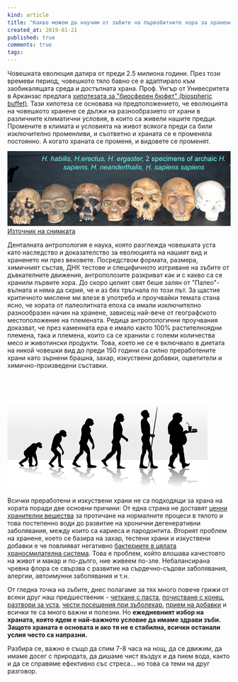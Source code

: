 ```yaml
---
kind: article
title: "Какво можем да научим от зъбите на първобитните хора за храненето?"
created_at: 2019-01-21
published: true
comments: true
tags:
--- 
```

Човешката еволюция датира от преди 2.5 милиона години. През този времеви период, човешкото тяло бавно се е адаптирало към заобикалящата среда и достъпната храна. Проф. Унгър от Унивесритета в Арканзас предлага [хипотезата за "биосферен бюфет" (biospheric buffet)](https://www.youtube.com/watch?v=Tg9cBJNiHYg). Тази хипотеза се основава на предположението, че еволюцията на човешкото хранене се дължи на разнообразието от храни в различните климатични условия, в които са живели нашите предци. Промените в климата и условията на живот всякога преди са били изключително променливи, и съответно и храната се е променяла постоянно. А когато храната се променя, и видовете се променят.

<!-- more -->

![зъбите на хората от каменната ера](/images/posts/homo.jpg)
[Източник на снимката](http://bio.sunyorange.edu/updated2/summaries/prehist/73%20hominids%203.htm)

Денталната антропология е наука, която разглежда човешката уста като наследство и доказателство за еволюцията на нашият вид и храненето ни през вековете. Посредством формата, размера, химичният състав, ДНК тестове и специфичното изтриване на зъбите от дъвкателните движения, антрополозите разкриват как и с какво са се хранили първите хора. До скоро целият свят беше залян от "Палео"-вълната и няма да скрия, че и аз бях тръгнала по този път. За щастие критичното мислене ми влезе в употреба и проучвайки темата стана ясно, че хората от палеолитната епоха са имали изключително разнообразен начин на хранене, зависещ най-вече от географското местоположение на племената. Редица антропологични проучвания доказват, че през каменната ера е имало както 100% растителноядни племена, така и племена, които са се хранили с големи количества месо и животински продукти. Това, което не се е включвало в диетата на никой човешки вид до преди 150 години са силно преработените храни като зърнени брашна, захар, изкуствени добавки, оцветители и химично-произведени съставки.

![еволюцията на човешкото хранене](/images/posts/evolutiongonebad.jpg)

Всички преработени и изкуствени храни не са подходящи за храна на хората поради две основни причини: От една страна не доставят [ценни хранителни вещества](https://bezkaries.com/blog/2014-02-27-храни-за-здрави-зъби-част-1/) за протичане на нормалните процеси в тялото и това постепенно води до развитие на хронични дегенеративни заболявания, между които са кариеса и пародонтита. Вторият проблем на хранене, което се базира на захар, тестени храни и изкуствени добавки е че повлияват негативно [бактериите в цялата храносмилателна система](https://bezkaries.com/blog/2016-11-30-бактерии-и-плака/). Това е проблем, който влошава качестовто на живот и макар и по-дълго, ние живеем по-зле. Небалансирана чревна флора се свързва с развитие на сърдечно-съдови заболявания, алергии, автоимунни заболявания и т.н.<br />

От гледна точка на зъбите, днес полагаме за тях много повече грижи от всеки друг наш предшественик - [четкане с паста](https://bezkaries.com/blog/2014-02-19-кои-са-най-добрите-четка-и-паста-за-зъби/), [почистване с конец](https://bezkaries.com/blog/2016-08-10-конец-за-зъби/), [разтвори за уста](https://bezkaries.com/blog/2017-08-25-водата-за-уста/), [чести посещения при зъболекар](https://bezkaries.com/blog/2018-01-31-Как-да-изберем-най-добрият-лекар-или-зъболекар/), [прием на добавки](https://bezkaries.com/blog/2014-03-12-витамини/) и всички те са много важни и полезни. Но **ежедневният избор на храната, която ядем е най-важното условие да имаме здрави зъби. Защото храната е основата и ако тя не е стабилна, всички останали услия често са напразни.**<br />

Разбира се, важно е също да спим 7-8 часа на нощ, да се движим, да имаме досег с природата, да дишаме чист въздух и да пием вода, както и да се справяме ефективно със стреса... но това са теми на друг разговор.